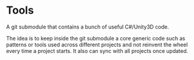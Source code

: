 # Tools

A git submodule that contains a bunch of useful C#/Unity3D code. 

The idea is to keep inside the git submodule a core generic code such as patterns 
or tools used across different projects and not reinvent the wheel every time a project starts. 
It also can sync with all projects once updated.

